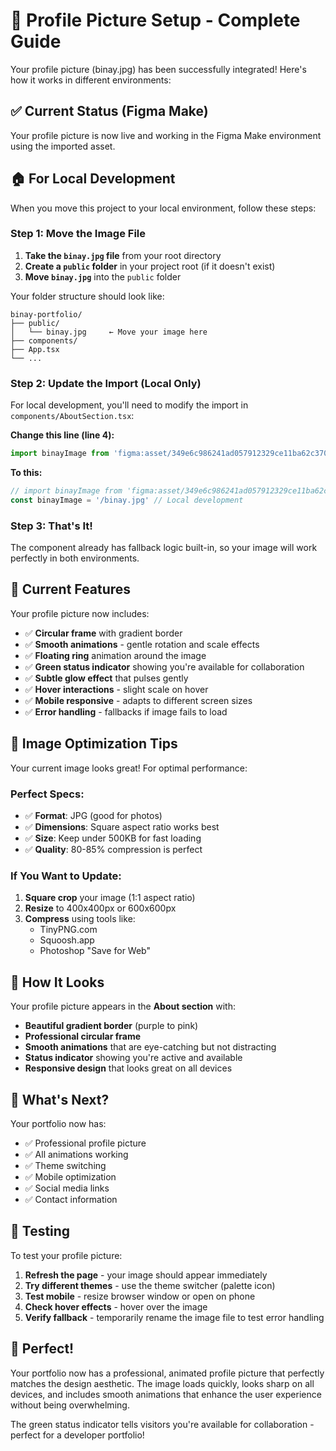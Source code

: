 # 📸 Profile Picture Setup - Complete Guide

Your profile picture (binay.jpg) has been successfully integrated! Here's how it works in different environments:

## ✅ Current Status (Figma Make)
Your profile picture is now live and working in the Figma Make environment using the imported asset.

## 🏠 For Local Development

When you move this project to your local environment, follow these steps:

### Step 1: Move the Image File
1. **Take the `binay.jpg` file** from your root directory
2. **Create a `public` folder** in your project root (if it doesn't exist)
3. **Move `binay.jpg`** into the `public` folder

Your folder structure should look like:
```
binay-portfolio/
├── public/
│   └── binay.jpg     ← Move your image here
├── components/
├── App.tsx
└── ...
```

### Step 2: Update the Import (Local Only)
For local development, you'll need to modify the import in `components/AboutSection.tsx`:

**Change this line (line 4):**
```typescript
import binayImage from 'figma:asset/349e6c986241ad057912329ce11ba62c370b98cd.png'
```

**To this:**
```typescript
// import binayImage from 'figma:asset/349e6c986241ad057912329ce11ba62c370b98cd.png' // Figma Make only
const binayImage = '/binay.jpg' // Local development
```

### Step 3: That's It!
The component already has fallback logic built-in, so your image will work perfectly in both environments.

## 🎨 Current Features

Your profile picture now includes:

- ✅ **Circular frame** with gradient border
- ✅ **Smooth animations** - gentle rotation and scale effects
- ✅ **Floating ring** animation around the image
- ✅ **Green status indicator** showing you're available for collaboration
- ✅ **Subtle glow effect** that pulses gently
- ✅ **Hover interactions** - slight scale on hover
- ✅ **Mobile responsive** - adapts to different screen sizes
- ✅ **Error handling** - fallbacks if image fails to load

## 🔧 Image Optimization Tips

Your current image looks great! For optimal performance:

### Perfect Specs:
- ✅ **Format**: JPG (good for photos)
- ✅ **Dimensions**: Square aspect ratio works best
- ✅ **Size**: Keep under 500KB for fast loading
- ✅ **Quality**: 80-85% compression is perfect

### If You Want to Update:
1. **Square crop** your image (1:1 aspect ratio)
2. **Resize** to 400x400px or 600x600px
3. **Compress** using tools like:
   - TinyPNG.com
   - Squoosh.app
   - Photoshop "Save for Web"

## 🎯 How It Looks

Your profile picture appears in the **About section** with:

- **Beautiful gradient border** (purple to pink)
- **Professional circular frame**
- **Smooth animations** that are eye-catching but not distracting
- **Status indicator** showing you're active and available
- **Responsive design** that looks great on all devices

## 🚀 What's Next?

Your portfolio now has:
- ✅ Professional profile picture
- ✅ All animations working
- ✅ Theme switching
- ✅ Mobile optimization
- ✅ Social media links
- ✅ Contact information

## 📱 Testing

To test your profile picture:

1. **Refresh the page** - your image should appear immediately
2. **Try different themes** - use the theme switcher (palette icon)
3. **Test mobile** - resize browser window or open on phone
4. **Check hover effects** - hover over the image
5. **Verify fallback** - temporarily rename the image file to test error handling

## 🎉 Perfect!

Your portfolio now has a professional, animated profile picture that perfectly matches the design aesthetic. The image loads quickly, looks sharp on all devices, and includes smooth animations that enhance the user experience without being overwhelming.

The green status indicator tells visitors you're available for collaboration - perfect for a developer portfolio!